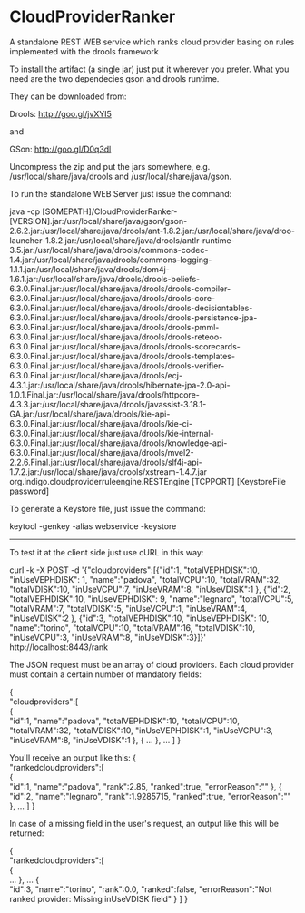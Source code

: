 # CloudProviderRanker
A standalone REST WEB service which ranks cloud provider basing on rules implemented with the drools framework

To install the artifact (a single jar) just put it wherever you prefer. What you need are the two dependecies gson and drools runtime.

They can be downloaded from:

Drools: http://goo.gl/jvXYI5

and

GSon: http://goo.gl/D0q3dl

Uncompress the zip and put the jars somewhere, e.g. /usr/local/share/java/drools and /usr/local/share/java/gson.

To run the standalone WEB Server just issue the command:


java -cp [SOMEPATH]/CloudProviderRanker-[VERSION].jar:/usr/local/share/java/gson/gson-2.6.2.jar:/usr/local/share/java/drools/ant-1.8.2.jar:/usr/local/share/java/droo-launcher-1.8.2.jar:/usr/local/share/java/drools/antlr-runtime-3.5.jar:/usr/local/share/java/drools/commons-codec-1.4.jar:/usr/local/share/java/drools/commons-logging-1.1.1.jar:/usr/local/share/java/drools/dom4j-1.6.1.jar:/usr/local/share/java/drools/drools-beliefs-6.3.0.Final.jar:/usr/local/share/java/drools/drools-compiler-6.3.0.Final.jar:/usr/local/share/java/drools/drools-core-6.3.0.Final.jar:/usr/local/share/java/drools/drools-decisiontables-6.3.0.Final.jar:/usr/local/share/java/drools/drools-persistence-jpa-6.3.0.Final.jar:/usr/local/share/java/drools/drools-pmml-6.3.0.Final.jar:/usr/local/share/java/drools/drools-reteoo-6.3.0.Final.jar:/usr/local/share/java/drools/drools-scorecards-6.3.0.Final.jar:/usr/local/share/java/drools/drools-templates-6.3.0.Final.jar:/usr/local/share/java/drools/drools-verifier-6.3.0.Final.jar:/usr/local/share/java/drools/ecj-4.3.1.jar:/usr/local/share/java/drools/hibernate-jpa-2.0-api-1.0.1.Final.jar:/usr/local/share/java/drools/httpcore-4.3.3.jar:/usr/local/share/java/drools/javassist-3.18.1-GA.jar:/usr/local/share/java/drools/kie-api-6.3.0.Final.jar:/usr/local/share/java/drools/kie-ci-6.3.0.Final.jar:/usr/local/share/java/drools/kie-internal-6.3.0.Final.jar:/usr/local/share/java/drools/knowledge-api-6.3.0.Final.jar:/usr/local/share/java/drools/mvel2-2.2.6.Final.jar:/usr/local/share/java/drools/slf4j-api-1.7.2.jar:/usr/local/share/java/drools/xstream-1.4.7.jar org.indigo.cloudproviderruleengine.RESTEngine [TCPPORT] [KeystoreFile password]

To generate a Keystore file, just issue the command:

keytool -genkey -alias webservice -keystore <filepath>

----------------------------

To test it at the client side just use cURL in this way:

curl -k -X POST -d '{"cloudproviders":[{"id":1, "totalVEPHDISK":10, "inUseVEPHDISK": 1, "name":"padova", "totalVCPU":10, "totalVRAM":32, "totalVDISK":10, "inUseVCPU":7, "inUseVRAM":8, "inUseVDISK":1 }, {"id":2, "totalVEPHDISK":10, "inUseVEPHDISK": 9, "name":"legnaro", "totalVCPU":5, "totalVRAM":7, "totalVDISK":5, "inUseVCPU":1, "inUseVRAM":4, "inUseVDISK":2 }, {"id":3, "totalVEPHDISK":10, "inUseVEPHDISK": 10, "name":"torino", "totalVCPU":10, "totalVRAM":16, "totalVDISK":10, "inUseVCPU":3, "inUseVRAM":8, "inUseVDISK":3}]}' http://localhost:8443/rank

The JSON request must be an array of cloud providers. Each cloud provider must contain a certain number of mandatory fields:

{  
    "cloudproviders":[  
        {  
            "id":1,
            "name":"padova",
	    "totalVEPHDISK":10,
            "totalVCPU":10,
            "totalVRAM":32,
            "totalVDISK":10,
	    "inUseVEPHDISK":1,
            "inUseVCPU":3,
            "inUseVRAM":8,
            "inUseVDISK":1
        },
        { 
		... 
        },
	...
    ]
}

You'll receive an output like this:
{  
    "rankedcloudproviders":[  
        {  
            "id":1,
            "name":"padova",
            "rank":2.85,
            "ranked":true,
            "errorReason":""
        },
        {  
            "id":2,
            "name":"legnaro",
            "rank":1.9285715,
            "ranked":true,
            "errorReason":""
        },
        ...
    ]
}

In case of a missing field in the user's request, an output like this will be returned:

{  
    "rankedcloudproviders":[  
        {  
            ...
        },
	...
        {  
            "id":3,
            "name":"torino",
            "rank":0.0,
	    "ranked":false,
            "errorReason":"Not ranked provider: Missing inUseVDISK field"
        }
    ]
}
